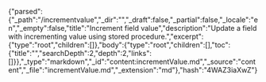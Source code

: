 {"parsed":{"_path":"/incrementvalue","_dir":"","_draft":false,"_partial":false,"_locale":"en","_empty":false,"title":"Increment field value","description":"Update a field with incrementing value using stored procedure.","excerpt":{"type":"root","children":[]},"body":{"type":"root","children":[],"toc":{"title":"","searchDepth":2,"depth":2,"links":[]}},"_type":"markdown","_id":"content:incrementValue.md","_source":"content","_file":"incrementValue.md","_extension":"md"},"hash":"4WAZ3iaXwZ"}